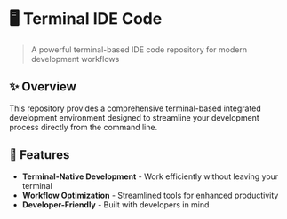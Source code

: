 # 🖥️ Terminal IDE Code

> A powerful terminal-based IDE code repository for modern development workflows

## ✨ Overview

This repository provides a comprehensive terminal-based integrated development environment designed to streamline your development process directly from the command line.

## 🚀 Features

- **Terminal-Native Development** - Work efficiently without leaving your terminal
- **Workflow Optimization** - Streamlined tools for enhanced productivity
- **Developer-Friendly** - Built with developers in mind
